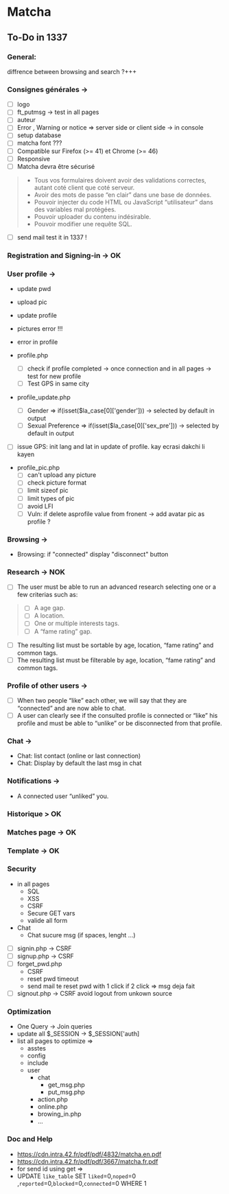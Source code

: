 # Matcha
## To-Do in 1337

### General:
diffrence between browsing and search ?+++

### Consignes générales ->
- [ ] logo
- [ ] ft_putmsg -> test in all pages
- [ ] auteur 
- [ ] Error , Warning or notice => server side or client side -> in console
- [ ] setup database
- [ ] matcha font ???
- [ ] Compatible sur Firefox (>= 41) et Chrome (>= 46)
- [ ] Responsive
- [ ] Matcha  devra être sécurisé
> - Tous vos formulaires doivent avoir des validations correctes, autant coté client que coté serveur.
> - Avoir des mots de passe “en clair” dans une base de données.
> - Pouvoir injecter du code HTML ou JavaScript “utilisateur” dans des variables mal protégées.
> - Pouvoir uploader du contenu indésirable.
> - Pouvoir modifier une requête SQL.
- [ ] send mail test it in 1337 !

### Registration and Signing-in -> OK

### User profile ->
- update pwd
- upload pic
- update profile

- pictures error !!!
- error in profile
- profile.php
    - [ ] check if profile completed -> once connection and in all pages -> test for new profile
    - [ ] Test GPS in same city
- profile_update.php
    - [ ] Gender => if(isset($la_case[0]['gender'])) -> selected by default in output
    - [ ] Sexual Preference => if(isset($la_case[0]['sex_pre'])) -> selected by default in output

- [ ] issue GPS: init lang and lat in update of profile. kay ecrasi dakchi li kayen

- profile_pic.php
    - [ ] can't upload any picture
    - [ ] check picture format
    - [ ] limit sizeof pic
    - [ ] limit types of pic
    - [ ] avoid LFI 
    - [ ] Vuln: if delete asprofile value from fronent -> add avatar pic as profile ?

### Browsing ->
- Browsing: if "connected" display "disconnect" button

### Research -> NOK
- [ ] The user must be able to run an advanced research selecting one or a few criterias such as:
> - [ ] A age gap.
> - [ ] A location.
> - [ ] One or multiple interests tags.
> - [ ] A “fame rating” gap.
- [ ] The resulting list must be sortable by age, location, “fame rating” and common tags.
- [ ] The resulting list must be filterable by age, location, “fame rating” and common tags.

### Profile of other users ->
- [ ] When two people “like” each other, we will say that they are “connected” and are now able to chat.
- [ ] A user can clearly see if the consulted profile is connected or “like” his profile and must be able to “unlike” or be disconnected from that profile.

### Chat ->
- Chat: list contact (online or last connection)
- Chat: Display by default the last msg in chat

### Notifications -> 
- A connected user “unliked” you.

### Historique > OK

### Matches page -> OK

### Template -> OK

### Security
- in all pages
    - SQL
    - XSS
    - CSRF
    - Secure GET vars
    - valide all form
- Chat
    - Chat sucure msg (if spaces, lenght ...)

- [ ] signin.php -> CSRF
- [ ] signup.php  -> CSRF
- [ ] forget_pwd.php
    - CSRF
    - reset pwd timeout
    - send mail te reset pwd with 1 click if 2 click => msg deja fait
- [ ] signout.php   -> CSRF avoid logout from unkown source

### Optimization
- One Query -> Join queries
- update all $_SESSION -> $_SESSION['auth]
- list all pages to optimize =>
    - asstes
    - config
    - include
    - user
        - chat
            - get_msg.php
            - put_msg.php
        - action.php
        - online.php
        - browing_in.php
        - ...

### Doc and Help
- https://cdn.intra.42.fr/pdf/pdf/4832/matcha.en.pdf
- https://cdn.intra.42.fr/pdf/pdf/3667/matcha.fr.pdf
- for send id using get => 	<?php if (isset($la_case[0]['user_id'])) $user_id = hash('whirlpool',htmlspecialchars(trim($la_case[0]['user_id']))); ?>
- UPDATE `like_table` SET `liked`=0,`noped`=0 ,`reported`=0,`blocked`=0,`connected`=0 WHERE 1